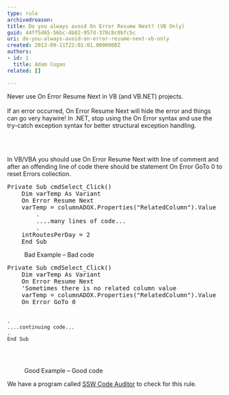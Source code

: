```yaml
---
type: rule
archivedreason: 
title: Do you always avoid On Error Resume Next? (VB Only)
guid: 44ff5d65-56bc-4b02-957d-378c8c0bfc5c
uri: do-you-always-avoid-on-error-resume-next-vb-only
created: 2013-09-11T22:01:01.0000000Z
authors:
- id: 1
  title: Adam Cogan
related: []

---
```



<p>​​Never use On Error Resume Next in VB (and VB.NET) projects.<br>
<br>
If an error occurred, On Error Resume Next will hide the error and things can go very haywire! In .NET, stop using the On Error syntax and use the try-catch exception syntax for better structural exception handling.</p>
<br><excerpt class='endintro'></excerpt><br>
<p class="p1">In VB/VBA you should use On Error Resume Next with line of comment and after an offending line of code there should be statement On Error GoTo 0 to reset Errors collection.</p><dl class="bad"><dt><pre>Private Sub cmdSelect_Click()
    Dim varTemp As Variant
    On Error Resume Next
    varTemp = columnADOX.Properties(&quot;RelatedColumn&quot;).Value
        .
        ....many lines of code...
        .
    intRoutesPerDay = 2
    End Sub
</pre></dt><dd>Bad Example – Bad code</dd></dl><dl class="good"><dt><pre>Private Sub cmdSelect_Click()
    Dim varTemp As Variant
    On Error Resume Next
    'Sometimes there is no related column value
    varTemp = columnADOX.Properties(&quot;RelatedColumn&quot;).Value
    On Error GoTo 0

    .
    ....continuing code...
    .
    End Sub
</pre></dt><dd>Good Example – Good code</dd></dl><p class="p5"> 
   <span class="ssw-rteStyle-YellowBorderBox">We have a program called&#160;<a href="http&#58;//www.ssw.com.au/ssw/CodeAuditor/Default.aspx">SSW Code Auditor</a>&#160;to check for this rule.</span></p>


